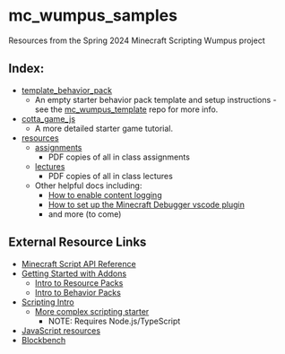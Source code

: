 # mc_wumpus_samples
Resources from the Spring 2024 Minecraft Scripting Wumpus project

## Index:
- [template_behavior_pack](template_behavior_pack)
    - An empty starter behavior pack template and setup instructions - see the [mc_wumpus_template](https://github.com/rebeccamcfadden/mc_wumpus_template.git) repo for more info.
- [cotta_game_js](cotta_game_js)
    - A more detailed starter game tutorial.
- [resources](resources)
    - [assignments](resources/assignments)
        - PDF copies of all in class assignments
    - [lectures](resources/lectures)
        - PDF copies of all in class lectures
    - Other helpful docs including:
        - [How to enable content logging](resources/EnablingContentLog.md)
        - [How to set up the Minecraft Debugger vscode plugin](resources/MinecraftDebuggerSetup.md)
        - and more (to come)

## External Resource Links
- [Minecraft Script API Reference​](https://learn.microsoft.com/en-us/minecraft/creator/scriptapi)
- [Getting Started with Addons​](https://learn.microsoft.com/en-us/minecraft/creator/documents/gettingstarted)
    - [Intro to Resource Packs​](https://learn.microsoft.com/en-us/minecraft/creator/documents/resourcepack)
    - [Intro to Behavior Packs​](https://learn.microsoft.com/en-us/minecraft/creator/documents/behaviorpack)
- [Scripting Intro​](https://learn.microsoft.com/en-us/minecraft/creator/documents/scriptingintroduction)
    - [More complex scripting starter​](https://learn.microsoft.com/en-us/minecraft/creator/documents/scriptinggettingstarted)
        - NOTE: Requires Node.js/TypeScript​
- [JavaScript resources​](https://javascript.info/)
- [Blockbench​](https://www.blockbench.net/)
